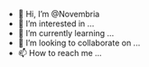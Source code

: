 - 👋 Hi, I’m @Novembria
- 👀 I’m interested in ...
- 🌱 I’m currently learning ...
- 💞️ I’m looking to collaborate on ...
- 📫 How to reach me ...

<!---
Novembria/Novembria is a ✨ special ✨ repository because its `README.md` (this file) appears on your GitHub profile.
You can click the Preview link to take a look at your changes.
--->
